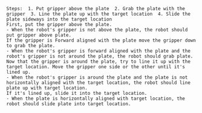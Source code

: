 
    Steps:  1. Put gripper above the plate  2. Grab the plate with the gripper  3. Line the plate up with the target location  4. Slide the plate sideways into the target location
    First, put the gripper above the plate.
    - When the robot's gripper is not above the plate, the robot should put gripper above plate.
    If the gripper is Forward aligned with the plate move the gripper down to grab the plate.
    - When the robot's gripper is forward aligned with the plate and the robot's gripper is not around the plate, the robot should grab plate.
    Now that the gripper is around the plate, try to line it up with the target location. Move the gripper one side or the other until it's lined up.
    - When the robot's gripper is around the plate and the plate is not horizontally aligned with the target location, the robot should line plate up with target location.
    If it's lined up, slide it into the target location.
    - When the plate is horizontally aligned with target location, the robot should slide plate into target location.